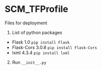 # SCM_TFProfile
Files for deployment

1. List of python packages
- Flask 1.0 `pip install Flask`
- Flask-Cors 3.0.8  `pip install Flask-Cors`
- lxml 4.3.4 `pip install lxml`
  
2. Run `__init__.py`
